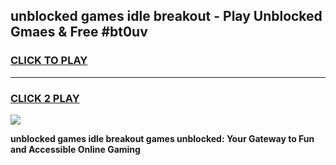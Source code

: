 
## unblocked games idle breakout - Play Unblocked Gmaes & Free #bt0uv
<h3>
<a href="https://news.freeplayer.one?title=unblocked_games_idle_breakout&ref=24F">CLICK TO PLAY</a></h3>
<hr>

<h3>
<a href="https://news.freeplayer.one?title=unblocked_games_idle_breakout&ref=24F">CLICK 2 PLAY</a>
  
</h3>

<a href="https://news.freeplayer.one?title=unblocked_games_idle_breakout&ref=24F/"><img src="https://clearcache.store/games.png"></a>


**unblocked games idle breakout games unblocked: Your Gateway to Fun and Accessible Online Gaming**

